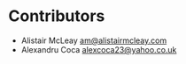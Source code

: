 # Contributors

* Alistair McLeay <am@alistairmcleay.com>
* Alexandru Coca <alexcoca23@yahoo.co.uk>
